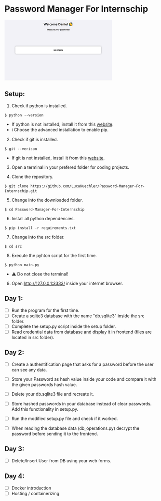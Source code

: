 # Password Manager For Internschip
<img src="docs/app.png" height="200px" width="auto">

## Setup:
1. Check if python is installed.
```
$ python --version
```
* If python is not installed, install it from this [website](https://www.python.org/downloads/release/python-3810/).
* ℹ Choose the advanced installation to enable pip.

2. Check if git is installed.
```
$ git --verison
```
* If git is not installed, install it from this [website](https://gitforwindows.org/).

3. Open a terminal in your prefered folder for coding projects.

4. Clone the repository.
```
$ git clone https://github.com/LucaKuechler/Password-Manager-For-Internschip.git
```

5. Change into the downloaded folder.
```
$ cd Password-Manager-For-Internschip
```

6. Install all python dependencies.
```
$ pip install -r requirements.txt
```

7. Change into the src folder.
```
$ cd src
```

8. Execute the pyhton script for the first time.
```
$ python main.py
```
* ⚠ Do not close the terminal!

9. Open http://127.0.0.1:3333/ inside your internet browser.


## Day 1:
- [ ] Run the program for the first time.
- [ ] Create a sqlite3 database with the name "db.sqlite3" inside the src folder.
- [ ] Complete the setup.py script inside the setup folder.
- [ ] Read credential data from database and display it in frontend (files are located in src folder).

## Day 2:
- [ ] Create a authentification page that asks for a password before the user can see any data.
- [ ] Store your Password as hash value inside your code and compare it with the given passwords hash value.
- [ ] Delete your db.sqlite3 file and recreate it.
- [ ] Store hashed passwords in your database instead of clear passwords. Add this functionality in setup.py.
- [ ] Run the modified setup.py file and check if it worked.
- [ ] When reading the database data (db_operations.py) decrypt the password before sending it to the frontend.


## Day 3:
- [ ]  Delete/Insert User from DB using your web forms.

## Day 4:
- [ ] Docker introduction
- [ ] Hosting / containerizing
